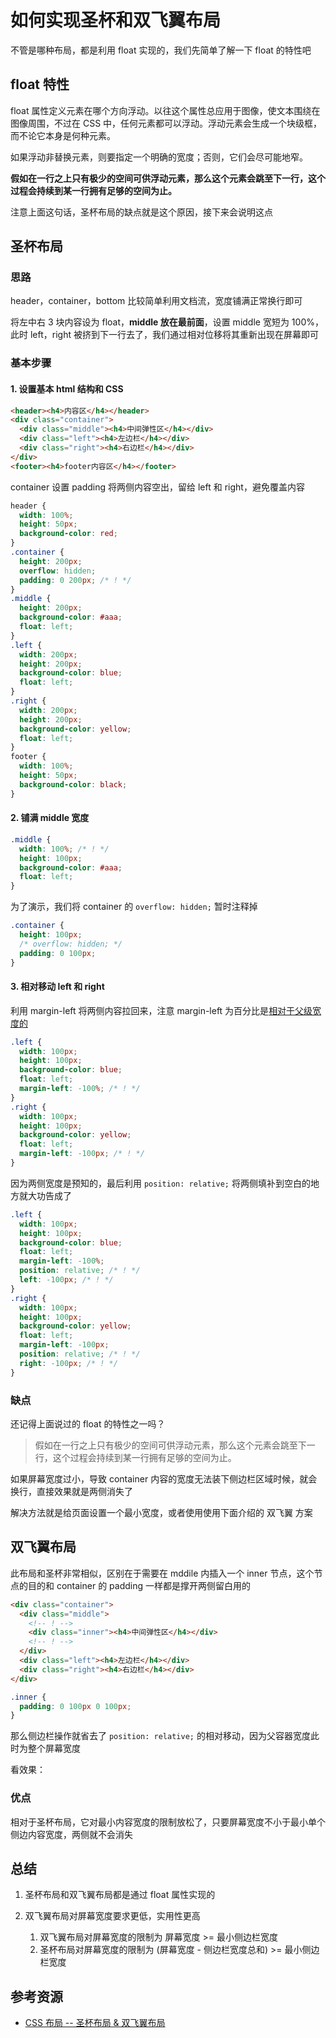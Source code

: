 # 如何实现圣杯和双飞翼布局

不管是哪种布局，都是利用 float 实现的，我们先简单了解一下 float 的特性吧

## float 特性

float 属性定义元素在哪个方向浮动。以往这个属性总应用于图像，使文本围绕在图像周围，不过在 CSS 中，任何元素都可以浮动。浮动元素会生成一个块级框，而不论它本身是何种元素。

如果浮动非替换元素，则要指定一个明确的宽度；否则，它们会尽可能地窄。

**假如在一行之上只有极少的空间可供浮动元素，那么这个元素会跳至下一行，这个过程会持续到某一行拥有足够的空间为止。**

注意上面这句话，圣杯布局的缺点就是这个原因，接下来会说明这点

## 圣杯布局

### 思路

header，container，bottom 比较简单利用文档流，宽度铺满正常换行即可

将左中右 3 块内容设为 float，**middle 放在最前面**，设置 middle 宽短为 100%，此时 left，right 被挤到下一行去了，我们通过相对位移将其重新出现在屏幕即可

### 基本步骤

#### 1. 设置基本 html 结构和 CSS

```html
<header><h4>内容区</h4></header>
<div class="container">
  <div class="middle"><h4>中间弹性区</h4></div>
  <div class="left"><h4>左边栏</h4></div>
  <div class="right"><h4>右边栏</h4></div>
</div>
<footer><h4>footer内容区</h4></footer>
```

container 设置 padding 将两侧内容空出，留给 left 和 right，避免覆盖内容

```css
header {
  width: 100%;
  height: 50px;
  background-color: red;
}
.container {
  height: 200px;
  overflow: hidden;
  padding: 0 200px; /* ! */
}
.middle {
  height: 200px;
  background-color: #aaa;
  float: left;
}
.left {
  width: 200px;
  height: 200px;
  background-color: blue;
  float: left;
}
.right {
  width: 200px;
  height: 200px;
  background-color: yellow;
  float: left;
}
footer {
  width: 100%;
  height: 50px;
  background-color: black;
}
```

<Visual relative="./views/shengbei-1.html" />

#### 2. 铺满 middle 宽度

```css
.middle {
  width: 100%; /* ! */
  height: 100px;
  background-color: #aaa;
  float: left;
}
```

为了演示，我们将 container 的 `overflow: hidden;` 暂时注释掉

```css
.container {
  height: 100px;
  /* overflow: hidden; */
  padding: 0 100px;
}
```

<Visual relative="./views/shengbei-2.html" />

#### 3. 相对移动 left 和 right

利用 margin-left 将两侧内容拉回来，注意 margin-left 为百分比是[相对于父级宽度的](../CSS样式的百分比都相对于谁/main.html)

```css
.left {
  width: 100px;
  height: 100px;
  background-color: blue;
  float: left;
  margin-left: -100%; /* ! */
}
.right {
  width: 100px;
  height: 100px;
  background-color: yellow;
  float: left;
  margin-left: -100px; /* ! */
}
```

<Visual relative="./views/shengbei-3.html" />

因为两侧宽度是预知的，最后利用 `position: relative;` 将两侧填补到空白的地方就大功告成了

```css
.left {
  width: 100px;
  height: 100px;
  background-color: blue;
  float: left;
  margin-left: -100%;
  position: relative; /* ! */
  left: -100px; /* ! */
}
.right {
  width: 100px;
  height: 100px;
  background-color: yellow;
  float: left;
  margin-left: -100px;
  position: relative; /* ! */
  right: -100px; /* ! */
}
```

<Visual relative="./views/shengbei-4.html" />

### 缺点

还记得上面说过的 float 的特性之一吗？

> 假如在一行之上只有极少的空间可供浮动元素，那么这个元素会跳至下一行，这个过程会持续到某一行拥有足够的空间为止。

如果屏幕宽度过小，导致 container 内容的宽度无法装下侧边栏区域时候，就会换行，直接效果就是两侧消失了

<Visual relative="./views/shengbei-5.html" />

解决方法就是给页面设置一个最小宽度，或者使用使用下面介绍的 双飞翼 方案

## 双飞翼布局

此布局和圣杯非常相似，区别在于需要在 mddile 内插入一个 inner 节点，这个节点的目的和 container 的 padding 一样都是撑开两侧留白用的

```html
<div class="container">
  <div class="middle">
    <!-- ! -->
    <div class="inner"><h4>中间弹性区</h4></div>
    <!-- ! -->
  </div>
  <div class="left"><h4>左边栏</h4></div>
  <div class="right"><h4>右边栏</h4></div>
</div>
```

```css
.inner {
  padding: 0 100px 0 100px;
}
```

那么侧边栏操作就省去了 `position: relative;` 的相对移动，因为父容器宽度此时为整个屏幕宽度

看效果：

<Visual relative="./views/shuangfeiyi.html" />

### 优点

相对于圣杯布局，它对最小内容宽度的限制放松了，只要屏幕宽度不小于最小单个侧边内容宽度，两侧就不会消失

<Visual relative="./views/shuangfeiyi-1.html" />

## 总结

1. 圣杯布局和双飞翼布局都是通过 float 属性实现的

2. 双飞翼布局对屏幕宽度要求更低，实用性更高

   1. 双飞翼布局对屏幕宽度的限制为 屏幕宽度 >= 最小侧边栏宽度
   2. 圣杯布局对屏幕宽度的限制为 (屏幕宽度 - 侧边栏宽度总和) >= 最小侧边栏宽度

## 参考资源

- [CSS 布局 -- 圣杯布局 & 双飞翼布局](https://zhuanlan.zhihu.com/p/46091444)
